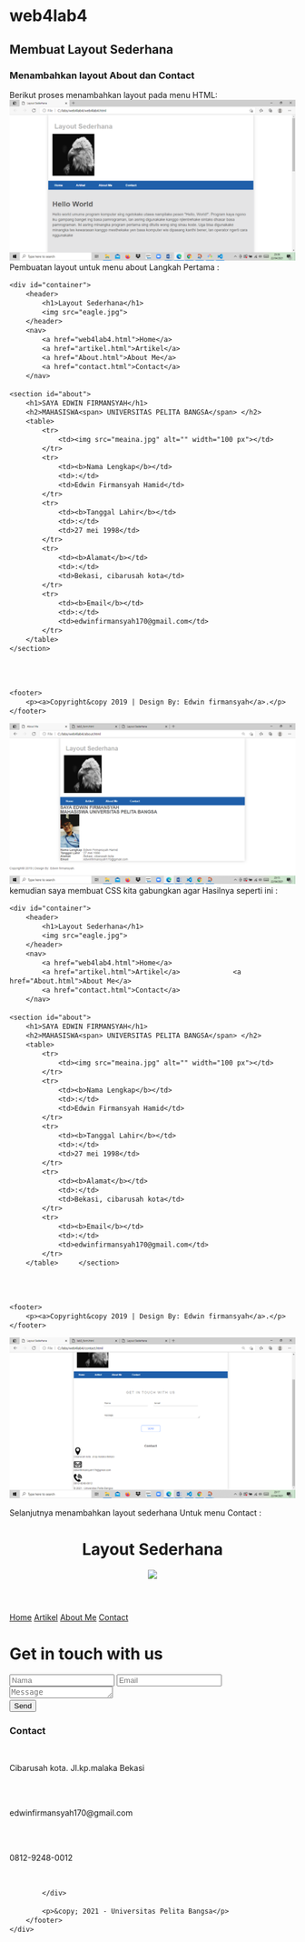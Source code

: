 # web4lab4
## Membuat Layout Sederhana

### Menambahkan layout About dan Contact
Berikut proses menambahkan layout pada menu HTML:
![Gambar](screenshot/free.png)
Pembuatan layout untuk menu about 
Langkah Pertama :
<!DOCTYPE html>
<html lang="en">
<head>
    <meta charset="UTF-8">
    <meta http-equiv="X-UA-Compatible" content="IE=edge">
    <meta name="viewport" content="width=device-width, initial-scale=1.0">
    <title>About Me</title>
    <link rel="stylesheet" href="style.css">
</head>
<body>

    <div id="container">
        <header>
            <h1>Layout Sederhana</h1>
            <img src="eagle.jpg">
        </header>
        <nav>
            <a href="web4lab4.html">Home</a>
            <a href="artikel.html">Artikel</a>
            <a href="About.html">About Me</a>
            <a href="contact.html">Contact</a>
        </nav>
    
    <section id="about">
        <h1>SAYA EDWIN FIRMANSYAH</h1>
        <h2>MAHASISWA<span> UNIVERSITAS PELITA BANGSA</span> </h2>
        <table>
            <tr>
                <td><img src="meaina.jpg" alt="" width="100 px"></td>
            </tr>
            <tr>
                <td><b>Nama Lengkap</b></td>
                <td>:</td>
                <td>Edwin Firmansyah Hamid</td>
            </tr>
            <tr>
                <td><b>Tanggal Lahir</b></td>
                <td>:</td>
                <td>27 mei 1998</td>
            </tr>
            <tr>
                <td><b>Alamat</b></td>
                <td>:</td>
                <td>Bekasi, cibarusah kota</td>
            </tr>
            <tr>
                <td><b>Email</b></td>
                <td>:</td>
                <td>edwinfirmansyah170@gmail.com</td>
            </tr>
        </table>
    </section>
  </div><br><br>

    
    <footer>
        <p><a>Copyright&copy 2019 | Design By: Edwin firmansyah</a>.</p>
    </footer>
</body>
</html>

![Gambar](screenshot/cree.png)
kemudian saya membuat CSS kita gabungkan agar
Hasilnya seperti ini :
<!DOCTYPE html> 
<html lang="en"> 
<head> 
    <meta charset="UTF-8"> 
    <meta http-equiv="X-UA-Compatible" content="IE=edge"> 
    <meta name="viewport" content="width=device-width, initial-scale=1.0">     <title>About Me</title> 
    <link rel="stylesheet" href="style.css"> 
</head> 
<body> 
 
    <div id="container"> 
        <header> 
            <h1>Layout Sederhana</h1> 
            <img src="eagle.jpg"> 
        </header> 
        <nav> 
            <a href="web4lab4.html">Home</a> 
            <a href="artikel.html">Artikel</a>             <a href="About.html">About Me</a> 
            <a href="contact.html">Contact</a> 
        </nav> 
     
    <section id="about"> 
        <h1>SAYA EDWIN FIRMANSYAH</h1> 
        <h2>MAHASISWA<span> UNIVERSITAS PELITA BANGSA</span> </h2> 
        <table> 
            <tr> 
                <td><img src="meaina.jpg" alt="" width="100 px"></td> 
            </tr> 
            <tr> 
                <td><b>Nama Lengkap</b></td> 
                <td>:</td> 
                <td>Edwin Firmansyah Hamid</td> 
            </tr> 
            <tr> 
                <td><b>Tanggal Lahir</b></td> 
                <td>:</td> 
                <td>27 mei 1998</td> 
            </tr> 
            <tr> 
                <td><b>Alamat</b></td> 
                <td>:</td> 
                <td>Bekasi, cibarusah kota</td> 
            </tr> 
            <tr> 
                <td><b>Email</b></td> 
                <td>:</td> 
                <td>edwinfirmansyah170@gmail.com</td> 
            </tr> 
        </table>     </section> 
  </div><br><br> 
 
     
    <footer> 
        <p><a>Copyright&copy 2019 | Design By: Edwin firmansyah</a>.</p> 
    </footer> 
</body> 
</html> 


![Gambar](screenshot/dree.png)

Selanjutnya menambahkan layout sederhana
Untuk menu Contact :

<!DOCTYPE html>
<html lang="en">
 <head>
    <meta charset="UTF-8">
    <meta http-equiv="X-UA-Compatible" content="IE=edge">
    <meta name="viewport" content="width=device-width, initial-scale=1.0">
    <title>Layout Sederhana</title>
    <link rel="stylesheet" href="style.css">
 </head>
  <body>
    <div id="container">
        <header>
            <h1>Layout Sederhana</h1>
            <img src="eagle.jpg">
        </header>
        <nav>
            <a href="web4lab4.html">Home</a>
            <a href="artikel.html">Artikel</a>
            <a href="About.html">About Me</a>
            <a href="contact.html">Contact</a>
        </nav>
        <div class="contact-section">
            <div class="inner-width">
              <h1>Get in touch with us</h1>
              <input type="text" class="nama" placeholder="Nama">
              <input type="email" class="email" placeholder="Email">
              <textarea rows="1" placeholder="Message" class="message"></textarea>
            </div>  
            <button>Send</button><br>
        </div>
        <footer>
            <div class="bungkus">
                <h3>Contact</h3>
                <img src="one.jpg" alt="">
                <p>Cibarusah kota. Jl.kp.malaka Bekasi</p><br>
                <img src="two.jpg" alt="">
                <p>edwinfirmansyah170@gmail.com</p><br>
                <img src="tree.jpg" alt="">
                <p>0812-9248-0012</p><br>
                
            </div>
            
            <p>&copy; 2021 - Universitas Pelita Bangsa</p>
        </footer>
    </div>
  </body>
</html>